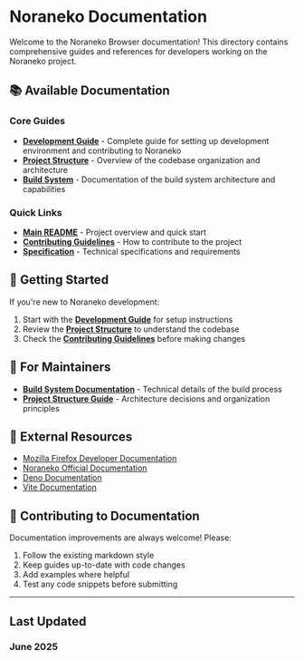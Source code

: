 # Noraneko Documentation

Welcome to the Noraneko Browser documentation! This directory contains comprehensive guides and references for developers working on the Noraneko project.

## 📚 Available Documentation

### Core Guides

- **[Development Guide](DEVELOPMENT_GUIDE.md)** - Complete guide for setting up development environment and contributing to Noraneko
- **[Project Structure](PROJECT_STRUCTURE.md)** - Overview of the codebase organization and architecture
- **[Build System](BUILD_SYSTEM_IMPROVEMENTS.md)** - Documentation of the build system architecture and capabilities

### Quick Links

- **[Main README](../README.md)** - Project overview and quick start
- **[Contributing Guidelines](../.github/CONTRIBUTING.md)** - How to contribute to the project
- **[Specification](../SPECIFICATION.md)** - Technical specifications and requirements

## 🚀 Getting Started

If you're new to Noraneko development:

1. Start with the **[Development Guide](DEVELOPMENT_GUIDE.md)** for setup instructions
2. Review the **[Project Structure](PROJECT_STRUCTURE.md)** to understand the codebase
3. Check the **[Contributing Guidelines](../.github/CONTRIBUTING.md)** before making changes

## 🔧 For Maintainers

- **[Build System Documentation](BUILD_SYSTEM_IMPROVEMENTS.md)** - Technical details of the build process
- **[Project Structure Guide](PROJECT_STRUCTURE.md)** - Architecture decisions and organization principles

## 📖 External Resources

- [Mozilla Firefox Developer Documentation](https://firefox-source-docs.mozilla.org/)
- [Noraneko Official Documentation](https://noraneko.pages.dev)
- [Deno Documentation](https://deno.land/manual)
- [Vite Documentation](https://vitejs.dev/)

## 🤝 Contributing to Documentation

Documentation improvements are always welcome! Please:

1. Follow the existing markdown style
2. Keep guides up-to-date with code changes
3. Add examples where helpful
4. Test any code snippets before submitting

---

## Last Updated

### June 2025
